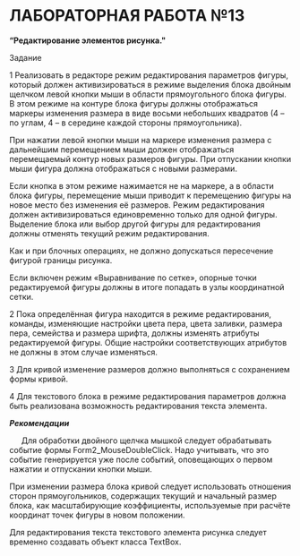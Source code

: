 ﻿# **ЛАБОРАТОРНАЯ РАБОТА №13**
**“Редактирование элементов рисунка."**


Задание

1  	Реализовать в редакторе режим редактирования параметров фигуры, который должен активизироваться в режиме выделения блока  двойным щелчком левой кнопки мыши в области прямоугольного блока фигуры. В этом режиме на контуре блока фигуры должны отображаться маркеры изменения размера в виде восьми небольших квадратов (4 – по углам, 4 – в середине каждой стороны прямоугольника). 

При нажатии левой кнопки мыши на маркере изменения размера с дальнейшим перемещением мыши должен отображаться перемещаемый контур новых размеров фигуры. При отпускании кнопки мыши фигура должна отображаться с новыми размерами.

Если кнопка в этом режиме нажимается не на маркере, а в области блока фигуры, перемещение мыши приводит к перемещению фигуры на новое место без изменения её размеров. Режим редактирования должен активизироваться единовременно только для одной фигуры. Выделение блока или выбор другой фигуры для редактирования должны отменять текущий режим редактирования.

Как и при блочных операциях, не должно допускаться пересечение  фигурой границы рисунка.

Если включен режим «Выравнивание по сетке», опорные точки редактируемой фигуры должны в итоге попадать в узлы координатной сетки.

2 	Пока определённая фигура находится в режиме редактирования, команды, изменяющие настройки цвета пера, цвета заливки, размера пера, семейства и размера шрифта,  должны изменять атрибуты редактируемой фигуры. Общие настройки соответствующих атрибутов не должны в этом случае изменяться. 

3	Для кривой изменение размеров должно выполняться с сохранением формы кривой.

4 	Для текстового блока в режиме редактирования параметров должна быть реализована  возможность редактирования текста элемента.


***Рекомендации***

`	`Для обработки двойного щелчка мышкой следует обрабатывать событие формы Form2\_MouseDoubleClick. Надо учитывать, что это событие генерируется уже после событий, оповещающих  о первом  нажатии и отпускании кнопки мыши.

При изменении размера блока кривой следует использовать отношения сторон прямоугольников, содержащих текущий и начальный  размер блока, как масштабирующие коэффициенты, используемые при  расчёте координат точек  фигуры в новом положении. 

Для редактирования текста текстового элемента рисунка следует временно создавать объект класса TextBox.

